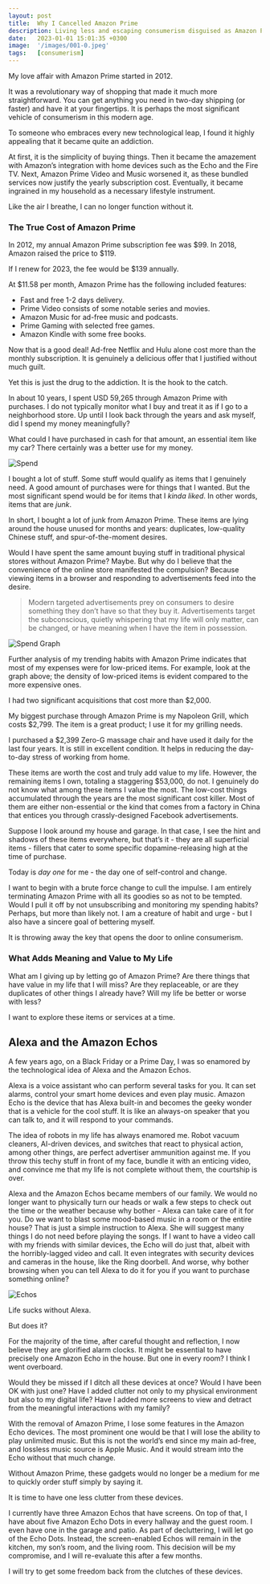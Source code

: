```yaml
---
layout: post
title:  Why I Cancelled Amazon Prime
description: Living less and escaping consumerism disguised as Amazon Prime
date:   2023-01-01 15:01:35 +0300
image:  '/images/001-0.jpeg'
tags:   [consumerism]
---
```

My love affair with Amazon Prime started in 2012. 

It was a revolutionary way of shopping that made it much more straightforward. You can get anything you need in two-day shipping (or faster) and have it at your fingertips. It is perhaps the most significant vehicle of consumerism in this modern age.

To someone who embraces every new technological leap, I found it highly appealing that it became quite an addiction. 

At first, it is the simplicity of buying things. Then it became the amazement with Amazon’s integration with home devices such as the Echo and the Fire TV. Next, Amazon Prime Video and Music worsened it, as these bundled services now justify the yearly subscription cost. Eventually, it became ingrained in my household as a necessary lifestyle instrument. 

Like the air I breathe, I can no longer function without it. 

### The True Cost of Amazon Prime

In 2012, my annual Amazon Prime subscription fee was $99. In 2018, Amazon raised the price to $119.

If I renew for 2023, the fee would be $139 annually.

At $11.58 per month, Amazon Prime has the following included features:

- Fast and free 1-2 days delivery. 
- Prime Video consists of some notable series and movies.
- Amazon Music for ad-free music and podcasts.
- Prime Gaming with selected free games.
- Amazon Kindle with some free books.

Now that is a good deal! Ad-free Netflix and Hulu alone cost more than the monthly subscription. It is genuinely a delicious offer that I justified without much guilt.

Yet this is just the drug to the addiction. It is the hook to the catch.

In about 10 years, I spent USD 59,265 through Amazon Prime with purchases. I do not typically monitor what I buy and treat it as if I go to a neighborhood store. Up until I look back through the years and ask myself, did I spend my money meaningfully?

What could I have purchased in cash for that amount, an essential item like my car? There certainly was a better use for my money.

![Spend]({{site.baseurl}}/images/001-1.jpeg#wide)

I bought a lot of stuff. Some stuff would qualify as items that I genuinely need. A good amount of purchases were for things that I wanted. But the most significant spend would be for items that I *kinda liked*. In other words, items that are *junk*.

In short, I bought a lot of junk from Amazon Prime. These items are lying around the house unused for months and years: duplicates, low-quality Chinese stuff, and spur-of-the-moment desires.

Would I have spent the same amount buying stuff in traditional physical stores without Amazon Prime? Maybe. But why do I believe that the convenience of the online store manifested the compulsion? Because viewing items in a browser and responding to advertisements feed into the desire. 

> Modern targeted advertisements prey on consumers to desire something they don’t have so that they buy it. Advertisements target the subconscious, quietly whispering that my life will only matter, can be changed, or have meaning when I have the item in possession.

![Spend Graph]({{site.baseurl}}/images/001-2.jpeg)

Further analysis of my trending habits with Amazon Prime indicates that most of my expenses were for low-priced items. For example, look at the graph above; the density of low-priced items is evident compared to the more expensive ones. 

I had two significant acquisitions that cost more than $2,000. 

My biggest purchase through Amazon Prime is my Napoleon Grill, which costs $2,799. The item is a great product; I use it for my grilling needs.

I purchased a $2,399 Zero-G massage chair and have used it daily for the last four years. It is still in excellent condition. It helps in reducing the day-to-day stress of working from home. 

These items are worth the cost and truly add value to my life. However, the remaining items I own, totaling a staggering $53,000, do not. I genuinely do not know what among these items I value the most. The low-cost things accumulated through the years are the most significant cost killer. Most of them are either non-essential or the kind that comes from a factory in China that entices you through crassly-designed Facebook advertisements.

Suppose I look around my house and garage. In that case, I see the hint and shadows of these items everywhere, but that’s it - they are all superficial items - fillers that cater to some specific dopamine-releasing high at the time of purchase.

Today is *day one* for me - the day one of self-control and change.

I want to begin with a brute force change to cull the impulse. I am entirely terminating Amazon Prime with all its goodies so as not to be tempted. Would I pull it off by not unsubscribing and monitoring my spending habits? Perhaps, but more than likely not. I am a creature of habit and urge - but I also have a sincere goal of bettering myself.

It is throwing away the key that opens the door to online consumerism.

### What Adds Meaning and Value to My Life

What am I giving up by letting go of Amazon Prime? Are there things that have value in my life that I will miss? Are they replaceable, or are they duplicates of other things I already have? Will my life be better or worse with less?

I want to explore these items or services at a time.

## Alexa and the Amazon Echos

A few years ago, on a Black Friday or a Prime Day, I was so enamored by the technological idea of Alexa and the Amazon Echos.

Alexa is a voice assistant who can perform several tasks for you. It can set alarms, control your smart home devices and even play music. Amazon Echo is the device that has Alexa built-in and becomes the geeky wonder that is a vehicle for the cool stuff. It is like an always-on speaker that you can talk to, and it will respond to your commands.

The idea of robots in my life has always enamored me. Robot vacuum cleaners, AI-driven devices, and switches that react to physical action, among other things, are perfect advertiser ammunition against me. If you throw this techy stuff in front of my face, bundle it with an enticing video, and convince me that my life is not complete without them, the courtship is over.

Alexa and the Amazon Echos became members of our family. We would no longer want to physically turn our heads or walk a few steps to check out the time or the weather because why bother - Alexa can take care of it for you. Do we want to blast some mood-based music in a room or the entire house? That is just a simple instruction to Alexa. She will suggest many things I do not need before playing the songs. If I want to have a video call with my friends with similar devices, the Echo will do just that, albeit with the horribly-lagged video and call. It even integrates with security devices and cameras in the house, like the Ring doorbell. And worse, why bother browsing when you can tell Alexa to do it for you if you want to purchase something online?

![Echos]({{site.baseurl}}/images/001-4.jpeg#wide)

Life sucks without Alexa.

But does it?

For the majority of the time, after careful thought and reflection, I now believe they are glorified alarm clocks. It might be essential to have precisely one Amazon Echo in the house. But one in every room? I think I went overboard.

Would they be missed if I ditch all these devices at once? Would I have been OK with just one? Have I added clutter not only to my physical environment but also to my digital life? Have I added more screens to view and detract from the meaningful interactions with my family?

With the removal of Amazon Prime, I lose some features in the Amazon Echo devices. The most prominent one would be that I will lose the ability to play unlimited music. But this is not the world’s end since my main ad-free, and lossless music source is Apple Music. And it would stream into the Echo without that much change.

Without Amazon Prime, these gadgets would no longer be a medium for me to quickly order stuff simply by saying it. 

It is time to have one less clutter from these devices.

I currently have three Amazon Echos that have screens. On top of that, I have about five Amazon Echo Dots in every hallway and the guest room. I even have one in the garage and patio. As part of decluttering, I will let go of the Echo Dots. Instead, the screen-enabled Echos will remain in the kitchen, my son’s room, and the living room. This decision will be my compromise, and I will re-evaluate this after a few months.

I will try to get some freedom back from the clutches of these devices.
